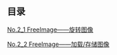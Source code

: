 ## 目录

[No.2_1 FreeImage——旋转图像](http://blog.csdn.net/bob_dong/article/details/64131352)

[No.2_2 FreeImage——加载/存储图像](http://blog.csdn.net/bob_dong/article/details/64444923)

[]()